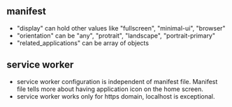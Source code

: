 ## manifest
- "display" can hold other values like "fullscreen", "minimal-ui", "browser"
- "orientation" can be "any", "protrait", "landscape", "portrait-primary"
- "related_applications" can be array of objects

## service worker
- service worker configuration is independent of manifest file. Manifest file tells more about having application icon on the home screen.
- service worker works only for https domain, localhost is exceptional.
